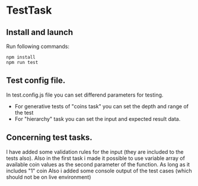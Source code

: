 # TestTask

## Install and launch
Run following commands:
```
npm install
npm run test
```

## Test config file.
In test.config.js file you can set differend parameters for testing.
* For generative tests of "coins task" you can set the depth and range of the test
* For "hierarchy" task you can set the input and expected result data.

## Concerning test tasks.
I have added some validation rules for the input (they are included to the tests also). Also in the first task i made it possible to use variable array of available coin values as the second parameter of the function. As long as it includes "1" coin
Also i added some console output of the test cases (which should not be on live environment)
